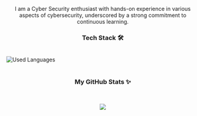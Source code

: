 <p align="center">
  I am a Cyber Security enthusiast with hands-on experience in various aspects of cybersecurity, underscored by a
  strong commitment to continuous learning.
</p>

<h3 align="center">Tech Stack 🛠</h3>
<br>
<img align="center" src="https://github-readme-stats.vercel.app/api/top-langs?username=mennahmabrouk&show_icons=true&locale=en&layout=compact&theme=radical" alt="Used Languages" />
<br><br>

<h3 align="center">My GitHub Stats ✨</h3>
<br>
<p align="center">
  <img src="https://github-readme-stats.vercel.app/api?username=fatemaahmedhabib&show_icons=true&theme=radical&line_height=27">
</p>
